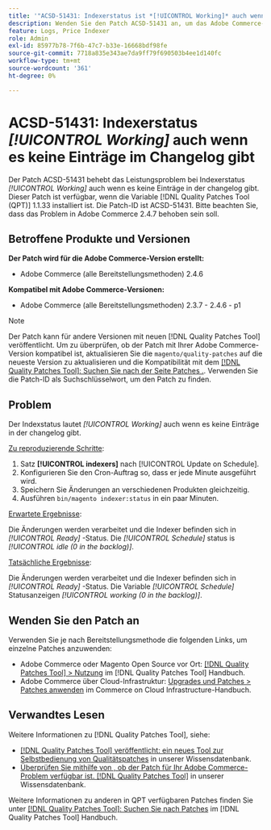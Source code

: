 ```yaml
---
title: '"ACSD-51431: Indexerstatus ist *[!UICONTROL Working]* auch wenn es keine Einträge in der changelog'' gibt'
description: Wenden Sie den Patch ACSD-51431 an, um das Adobe Commerce-Problem zu beheben, bei dem der Indexstatus * lautet.[!UICONTROL Working]* auch wenn es keine Einträge in der changelog gibt.
feature: Logs, Price Indexer
role: Admin
exl-id: 85977b78-7f6b-47c7-b33e-16668bdf98fe
source-git-commit: 7718a835e343ae7da9ff79f690503b4ee1d140fc
workflow-type: tm+mt
source-wordcount: '361'
ht-degree: 0%

---
```


# ACSD-51431: Indexerstatus *[!UICONTROL Working]* auch wenn es keine Einträge im Changelog gibt

Der Patch ACSD-51431 behebt das Leistungsproblem bei Indexerstatus *[!UICONTROL Working]* auch wenn es keine Einträge in der changelog gibt. Dieser Patch ist verfügbar, wenn die Variable [!DNL Quality Patches Tool (QPT)] 1.1.33 installiert ist. Die Patch-ID ist ACSD-51431. Bitte beachten Sie, dass das Problem in Adobe Commerce 2.4.7 behoben sein soll.

## Betroffene Produkte und Versionen

**Der Patch wird für die Adobe Commerce-Version erstellt:**

* Adobe Commerce (alle Bereitstellungsmethoden) 2.4.6

**Kompatibel mit Adobe Commerce-Versionen:**

* Adobe Commerce (alle Bereitstellungsmethoden) 2.3.7 - 2.4.6 - p1

>[!NOTE]
>
>Der Patch kann für andere Versionen mit neuen [!DNL Quality Patches Tool] veröffentlicht. Um zu überprüfen, ob der Patch mit Ihrer Adobe Commerce-Version kompatibel ist, aktualisieren Sie die `magento/quality-patches` auf die neueste Version zu aktualisieren und die Kompatibilität mit dem [[!DNL Quality Patches Tool]: Suchen Sie nach der Seite Patches .](https://experienceleague.adobe.com/tools/commerce-quality-patches/index.html). Verwenden Sie die Patch-ID als Suchschlüsselwort, um den Patch zu finden.

## Problem

Der Indexstatus lautet *[!UICONTROL Working]* auch wenn es keine Einträge in der changelog gibt.

<u>Zu reproduzierende Schritte</u>:

1. Satz **[!UICONTROL indexers]** nach [!UICONTROL Update on Schedule].
1. Konfigurieren Sie den Cron-Auftrag so, dass er jede Minute ausgeführt wird.
1. Speichern Sie Änderungen an verschiedenen Produkten gleichzeitig.
1. Ausführen `bin/magento indexer:status` in ein paar Minuten.

<u>Erwartete Ergebnisse</u>:

Die Änderungen werden verarbeitet und die Indexer befinden sich in *[!UICONTROL Ready]* -Status. Die *[!UICONTROL Schedule]* status is *[!UICONTROL idle (0 in the backlog)]*.

<u>Tatsächliche Ergebnisse</u>:

Die Änderungen werden verarbeitet und die Indexer befinden sich in *[!UICONTROL Ready]* -Status. Die Variable *[!UICONTROL Schedule]* Statusanzeigen *[!UICONTROL working (0 in the backlog)]*.

## Wenden Sie den Patch an

Verwenden Sie je nach Bereitstellungsmethode die folgenden Links, um einzelne Patches anzuwenden:

* Adobe Commerce oder Magento Open Source vor Ort: [[!DNL Quality Patches Tool] > Nutzung](https://experienceleague.adobe.com/docs/commerce-operations/tools/quality-patches-tool/usage.html) im [!DNL Quality Patches Tool] Handbuch.
* Adobe Commerce über Cloud-Infrastruktur: [Upgrades und Patches > Patches anwenden](https://experienceleague.adobe.com/docs/commerce-cloud-service/user-guide/develop/upgrade/apply-patches.html) im Commerce on Cloud Infrastructure-Handbuch.

## Verwandtes Lesen

Weitere Informationen zu [!DNL Quality Patches Tool], siehe:

* [[!DNL Quality Patches Tool] veröffentlicht: ein neues Tool zur Selbstbedienung von Qualitätspatches](/help/announcements/adobe-commerce-announcements/magento-quality-patches-released-new-tool-to-self-serve-quality-patches.md) in unserer Wissensdatenbank.
* [Überprüfen Sie mithilfe von , ob der Patch für Ihr Adobe Commerce-Problem verfügbar ist. [!DNL Quality Patches Tool]](/help/support-tools/patches-available-in-qpt-tool/check-patch-for-magento-issue-with-magento-quality-patches.md) in unserer Wissensdatenbank.

Weitere Informationen zu anderen in QPT verfügbaren Patches finden Sie unter [[!DNL Quality Patches Tool]: Suchen Sie nach Patches](https://experienceleague.adobe.com/tools/commerce-quality-patches/index.html) im [!DNL Quality Patches Tool] Handbuch.
